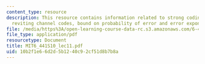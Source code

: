 ```yaml
---
content_type: resource
description: This resource contains information related to strong coding theorem,
  reviting channel codes, bound on probability of error and error exponent.
file: /media/https%3A/open-learning-course-data-rc.s3.amazonaws.com/6-441-information-theory-spring-2010/10b2f1e66d2d5b1240c92cf51d8b7b8a_MIT6_441S10_lec11.pdf
file_type: application/pdf
resourcetype: Document
title: MIT6_441S10_lec11.pdf
uid: 10b2f1e6-6d2d-5b12-40c9-2cf51d8b7b8a
---
```

